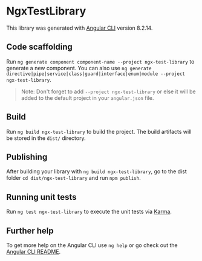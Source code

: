 # NgxTestLibrary

This library was generated with [Angular CLI](https://github.com/angular/angular-cli) version 8.2.14.

## Code scaffolding

Run `ng generate component component-name --project ngx-test-library` to generate a new component. You can also use `ng generate directive|pipe|service|class|guard|interface|enum|module --project ngx-test-library`.
> Note: Don't forget to add `--project ngx-test-library` or else it will be added to the default project in your `angular.json` file. 

## Build

Run `ng build ngx-test-library` to build the project. The build artifacts will be stored in the `dist/` directory.

## Publishing

After building your library with `ng build ngx-test-library`, go to the dist folder `cd dist/ngx-test-library` and run `npm publish`.

## Running unit tests

Run `ng test ngx-test-library` to execute the unit tests via [Karma](https://karma-runner.github.io).

## Further help

To get more help on the Angular CLI use `ng help` or go check out the [Angular CLI README](https://github.com/angular/angular-cli/blob/master/README.md).
